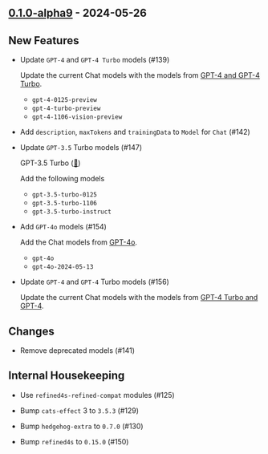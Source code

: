 ## [0.1.0-alpha9](https://github.com/kevin-lee/openai4s/issues?q=is%3Aissue+is%3Aclosed+milestone%3Am1+closed%3A2024-01-16..2024-05-25) - 2024-05-26

## New Features

* Update `GPT-4` and `GPT-4 Turbo` models (#139)
  
  Update the current Chat models with the models from [GPT-4 and GPT-4 Turbo](https://platform.openai.com/docs/models/gpt-4-and-gpt-4-turbo).
  * `gpt-4-0125-preview`
  * `gpt-4-turbo-preview`
  * `gpt-4-1106-vision-preview`

* Add `description`, `maxTokens` and `trainingData` to `Model` for `Chat` (#142)

* Update `GPT-3.5` Turbo models (#147)

  GPT-3.5 Turbo ([📄](https://platform.openai.com/docs/models/gpt-3-5-turbo))
  
  Add the following models
  * `gpt-3.5-turbo-0125`
  * `gpt-3.5-turbo-1106`
  * `gpt-3.5-turbo-instruct`

* Add `GPT-4o` models (#154)

  Add the Chat models from [GPT-4o](https://platform.openai.com/docs/models/gpt-4o).
  * `gpt-4o`
  * `gpt-4o-2024-05-13`

* Update `GPT-4` and `GPT-4` Turbo models (#156)
  
  Update the current Chat models with the models from [GPT-4 Turbo and GPT-4](https://platform.openai.com/docs/models/gpt-4-turbo-and-gpt-4).


## Changes

* Remove deprecated models (#141)


## Internal Housekeeping

* Use `refined4s-refined-compat` modules (#125)

* Bump `cats-effect` 3 to `3.5.3` (#129)

* Bump `hedgehog-extra` to `0.7.0` (#130)

* Bump `refined4s` to `0.15.0` (#150)
